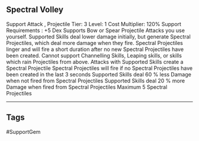 ## Spectral Volley
Support
Attack , Projectile
Tier: 3
Level: 1
Cost Multiplier: 120%
Support Requirements : +5 Dex
Supports Bow or Spear Projectile Attacks you use yourself. Supported Skills deal lower damage initially, but generate Spectral Projectiles, which deal more damage when they fire. Spectral Projectiles linger and will fire a short duration after no new Spectral Projectiles have been created. Cannot support Channelling Skills, Leaping skills, or skills which rain Projectiles from above.
Attacks with Supported Skills create a Spectral Projectile
Spectral Projectiles will fire if no Spectral Projectiles have been created in the last 3 seconds
Supported Skills deal 60 % less Damage when not fired from Spectral Projectiles
Supported Skills deal 20 % more Damage when fired from Spectral Projectiles
Maximum 5 Spectral Projectiles

---
## Tags
#SupportGem
